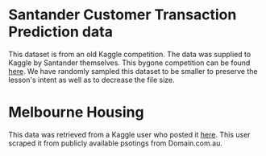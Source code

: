 # Santander Customer Transaction Prediction data
This dataset is from an old Kaggle competition. The data was supplied to Kaggle by Santander themselves. This bygone competition can be found [here](https://www.kaggle.com/c/santander-customer-transaction-prediction/data). We have randomly sampled this dataset to be smaller to preserve the lesson's intent as well as to decrease the file size.

# Melbourne Housing
This data was retrieved from a Kaggle user who posted it [here](https://www.kaggle.com/anthonypino/melbourne-housing-market). This user scraped it from publicly available psotings from Domain.com.au.
